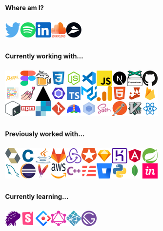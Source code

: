 <h2>Where am I?</h2><br /><div style="display: flex; flex-wrap: wrap;"><a href="https://twitter.com/env_jackson"><img src="./assets/twitter.svg" alt="twitter" width="50" height="50" /></a><a href="https://open.spotify.com/user/1240355717?si=Vf0XhUsDRnGYHza5j5STIQ"><img src="./assets/spotify.svg" alt="spotify" width="50" height="50" /></a><a href="https://www.linkedin.com/in/jacksonblankenship/"><img src="./assets/linkedin.svg" alt="linkedin" width="50" height="50" /></a><a href="https://soundcloud.com/jacksonblankenship"><img src="./assets/soundcloud.svg" alt="soundcloud" width="50" height="50" /></a><a href="https://flylance.com/"><img src="./assets/flylance.svg" alt="flylance" width="50" height="50" /></a></div><br /><h2>Currently working with...</h2><br /><div style="display: flex; flex-wrap: wrap;"><img src="./assets/babel.svg" alt="babel" width="50" height="50" /><img src="./assets/figma.svg" alt="figma" width="50" height="50" /><img src="./assets/homebrew.svg" alt="homebrew" width="50" height="50" /><img src="./assets/css3.svg" alt="css3" width="50" height="50" /><img src="./assets/node.svg" alt="node" width="50" height="50" /><img src="./assets/vscode.svg" alt="vscode" width="50" height="50" /><img src="./assets/javascript.svg" alt="javascript" width="50" height="50" /><img src="./assets/next.svg" alt="next" width="50" height="50" /><img src="./assets/puppeteer.svg" alt="puppeteer" width="50" height="50" /><img src="./assets/github.svg" alt="github" width="50" height="50" /><img src="./assets/prettier.svg" alt="prettier" width="50" height="50" /><img src="./assets/styled.svg" alt="styled" width="50" height="50" /><img src="./assets/vercel.svg" alt="vercel" width="50" height="50" /><img src="./assets/eslint.svg" alt="eslint" width="50" height="50" /><img src="./assets/typescript.svg" alt="typescript" width="50" height="50" /><img src="./assets/material-ui.svg" alt="material-ui" width="50" height="50" /><img src="./assets/analytics.svg" alt="analytics" width="50" height="50" /><img src="./assets/html5.svg" alt="html5" width="50" height="50" /><img src="./assets/jest.svg" alt="jest" width="50" height="50" /><img src="./assets/firebase.svg" alt="firebase" width="50" height="50" /><img src="./assets/bash.svg" alt="bash" width="50" height="50" /><img src="./assets/npm.svg" alt="npm" width="50" height="50" /><img src="./assets/sendgrid.svg" alt="sendgrid" width="50" height="50" /><img src="./assets/git.svg" alt="git" width="50" height="50" /><img src="./assets/lighthouse.svg" alt="lighthouse" width="50" height="50" /><img src="./assets/webpack.svg" alt="webpack" width="50" height="50" /><img src="./assets/sass.svg" alt="sass" width="50" height="50" /><img src="./assets/postman.svg" alt="postman" width="50" height="50" /><img src="./assets/vim.svg" alt="vim" width="50" height="50" /><img src="./assets/reactts.svg" alt="reactts" width="50" height="50" /></div><br /><h2>Previously worked with...</h2><br /><div style="display: flex; flex-wrap: wrap;"><img src="./assets/hibernate.svg" alt="hibernate" width="50" height="50" /><img src="./assets/c.svg" alt="c" width="50" height="50" /><img src="./assets/java.svg" alt="java" width="50" height="50" /><img src="./assets/gitlab.svg" alt="gitlab" width="50" height="50" /><img src="./assets/redux.svg" alt="redux" width="50" height="50" /><img src="./assets/auth0.svg" alt="auth0" width="50" height="50" /><img src="./assets/sketch.svg" alt="sketch" width="50" height="50" /><img src="./assets/heroku.svg" alt="heroku" width="50" height="50" /><img src="./assets/angular.svg" alt="angular" width="50" height="50" /><img src="./assets/spring.svg" alt="spring" width="50" height="50" /><img src="./assets/mysql.svg" alt="mysql" width="50" height="50" /><img src="./assets/eclipse.svg" alt="eclipse" width="50" height="50" /><img src="./assets/maven.svg" alt="maven" width="50" height="50" /><img src="./assets/aws.svg" alt="aws" width="50" height="50" /><img src="./assets/cpp.svg" alt="cpp" width="50" height="50" /><img src="./assets/serverless.svg" alt="serverless" width="50" height="50" /><img src="./assets/bitbucket.svg" alt="bitbucket" width="50" height="50" /><img src="./assets/python.svg" alt="python" width="50" height="50" /><img src="./assets/mongo.svg" alt="mongo" width="50" height="50" /><img src="./assets/invision.svg" alt="invision" width="50" height="50" /></div><br /><h2>Currently learning...</h2><br /><div style="display: flex; flex-wrap: wrap;"><img src="./assets/percy.svg" alt="percy" width="50" height="50" /><img src="./assets/storybook.svg" alt="storybook" width="50" height="50" /><img src="./assets/ant.svg" alt="ant" width="50" height="50" /><img src="./assets/graphql.svg" alt="graphql" width="50" height="50" /><img src="./assets/netlify.svg" alt="netlify" width="50" height="50" /><img src="./assets/gatsby.svg" alt="gatsby" width="50" height="50" /></div><br />